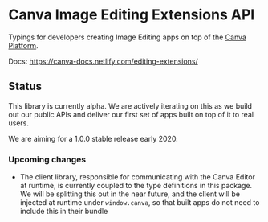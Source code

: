 # Canva Image Editing Extensions API

Typings for developers creating Image Editing apps on top of the [Canva Platform](https://www.canva.com/api/).

Docs: https://canva-docs.netlify.com/editing-extensions/

## Status

This library is currently alpha. We are actively iterating on this as we build out our public APIs and deliver our first set of apps built on top of it to real users.

We are aiming for a 1.0.0 stable release early 2020.

### Upcoming changes

* The client library, responsible for communicating with the Canva Editor at runtime, is currently coupled to the type definitions in this package. We will be splitting this out in the near future, and the client will be injected at runtime under `window.canva`, so that built apps do not need to include this in their bundle
